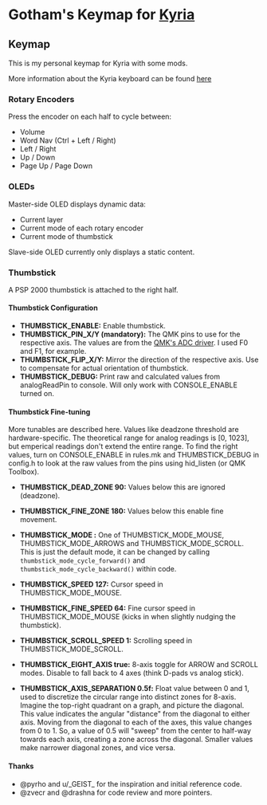 # Gotham's Keymap for [Kyria](https://github.com/splitkb/kyria)

## Keymap
This is my personal keymap for Kyria with some mods.

More information about the Kyria keyboard can be found [here](https://blog.splitkb.com/blog/introducing-the-kyria)

### Rotary Encoders

Press the encoder on each half to cycle between:
- Volume
- Word Nav (Ctrl + Left / Right)
- Left / Right
- Up / Down
- Page Up / Page Down

### OLEDs

Master-side OLED displays dynamic data:
- Current layer
- Current mode of each rotary encoder
- Current mode of thumbstick

Slave-side OLED currently only displays a static content.

### Thumbstick

A PSP 2000 thumbstick is attached to the right half.

#### Thumbstick Configuration

- __THUMBSTICK_ENABLE:__ Enable thumbstick.
- __THUMBSTICK_PIN_X/Y (mandatory):__ The QMK pins to use for the respective axis. The values are from the [QMK's ADC driver](https://docs.qmk.fm/#/adc_driver). I used F0 and F1, for example.
- __THUMBSTICK_FLIP_X/Y:__ Mirror the direction of the respective axis. Use to compensate for actual orientation of thumbstick.
- __THUMBSTICK_DEBUG:__ Print raw and calculated values from analogReadPin to console. Will only work with CONSOLE_ENABLE turned on.

#### Thumbstick Fine-tuning

More tunables are described here. Values like deadzone threshold are hardware-specific. The theoretical range for analog readings is [0, 1023], but emperical readings don't extend the entire range. To find the right values, turn on CONSOLE_ENABLE in rules.mk and THUMBSTICK_DEBUG in config.h to look at the raw values from the pins using hid_listen (or QMK Toolbox).

- __THUMBSTICK_DEAD_ZONE 90:__ Values below this are ignored (deadzone).
- __THUMBSTICK_FINE_ZONE 180:__  Values below this enable fine movement.

- __THUMBSTICK_MODE <mode>:__ One of THUMBSTICK_MODE_MOUSE, THUMBSTICK_MODE_ARROWS and THUMBSTICK_MODE_SCROLL. This is just the default mode, it can be changed by calling ```thumbstick_mode_cycle_forward()``` and ```thumbstick_mode_cycle_backward()``` within code.

- __THUMBSTICK_SPEED 127:__ Cursor speed in THUMBSTICK_MODE_MOUSE.
- __THUMBSTICK_FINE_SPEED 64:__ Fine cursor speed in THUMBSTICK_MODE_MOUSE (kicks in when slightly nudging the thumbstick).
- __THUMBSTICK_SCROLL_SPEED 1:__ Scrolling speed in THUMBSTICK_MODE_SCROLL.

- __THUMBSTICK_EIGHT_AXIS true:__ 8-axis toggle for ARROW and SCROLL modes. Disable to fall back to 4 axes (think D-pads vs analog stick).
- __THUMBSTICK_AXIS_SEPARATION 0.5f:__ Float value between 0 and 1, used to discretize the circular range into distinct zones for 8-axis. Imagine the top-right quadrant on a graph, and picture the diagonal. This value indicates the angular "distance" from the diagonal to either axis. Moving from the diagonal to each of the axes, this value changes from 0 to 1. So, a value of 0.5 will "sweep" from the center to half-way towards each axis, creating a zone across the diagonal. Smaller values make narrower diagonal zones, and vice versa.

#### Thanks

- @pyrho and u/\_GEIST\_ for the inspiration and initial reference code.
- @zvecr and @drashna for code review and more pointers.
